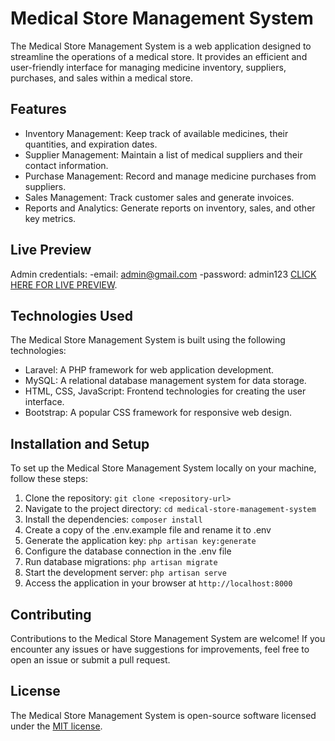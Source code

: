 # Medical Store Management System

The Medical Store Management System is a web application designed to streamline the operations of a medical store. It provides an efficient and user-friendly interface for managing medicine inventory, suppliers, purchases, and sales within a medical store.

## Features

- Inventory Management: Keep track of available medicines, their quantities, and expiration dates.
- Supplier Management: Maintain a list of medical suppliers and their contact information.
- Purchase Management: Record and manage medicine purchases from suppliers.
- Sales Management: Track customer sales and generate invoices.
- Reports and Analytics: Generate reports on inventory, sales, and other key metrics.

## Live Preview

Admin credentials:
-email: admin@gmail.com
-password: admin123
[CLICK HERE FOR LIVE PREVIEW](https://medical-store.omwise.xyz/login).

## Technologies Used

The Medical Store Management System is built using the following technologies:

- Laravel: A PHP framework for web application development.
- MySQL: A relational database management system for data storage.
- HTML, CSS, JavaScript: Frontend technologies for creating the user interface.
- Bootstrap: A popular CSS framework for responsive web design.

## Installation and Setup

To set up the Medical Store Management System locally on your machine, follow these steps:

1. Clone the repository: `git clone <repository-url>`
2. Navigate to the project directory: `cd medical-store-management-system`
3. Install the dependencies: `composer install`
4. Create a copy of the .env.example file and rename it to .env
5. Generate the application key: `php artisan key:generate`
6. Configure the database connection in the .env file
7. Run database migrations: `php artisan migrate`
8. Start the development server: `php artisan serve`
9. Access the application in your browser at `http://localhost:8000`

## Contributing

Contributions to the Medical Store Management System are welcome! If you encounter any issues or have suggestions for improvements, feel free to open an issue or submit a pull request.

## License

The Medical Store Management System is open-source software licensed under the [MIT license](https://opensource.org/licenses/MIT).

